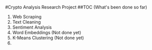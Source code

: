 #Crypto Analysis Research Project
##TOC (What's been done so far)
1. Web Scraping
2. Text Cleaning
3. Sentiment Analysis
4. Word Embeddings (Not done yet)
5. K-Means Clustering (Not done yet)
6. 